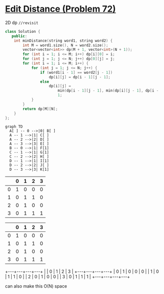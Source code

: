# [Edit Distance (Problem 72)](https://leetcode.com/problems/edit-distance/description/?envType=study-plan-v2&envId=top-interview-150)

2D dp `//revisit`

```cpp
class Solution {
   public:
    int minDistance(string word1, string word2) {
        int M = word1.size(), N = word2.size();
        vector<vector<int>> dp(M + 1, vector<int>(N + 1));
        for (int i = 1; i <= M; i++) dp[i][0] = i;
        for (int j = 1; j <= N; j++) dp[0][j] = j;
        for (int i = 1; i <= M; i++) {
            for (int j = 1; j <= N; j++) {
                if (word1[i - 1] == word2[j - 1])
                    dp[i][j] = dp[i - 1][j - 1];
                else
                    dp[i][j] =
                        min(dp[i - 1][j - 1], min(dp[i][j - 1], dp[i - 1][j])) +
                        1;
            }
        }
        return dp[M][N];
    }
};
```

```mermaid
graph TD
  A[ ] -- 0 -->|0| B[ ] 
  A -- 1 -->|1| C[ ] 
  A -- 2 -->|2| D[ ] 
  A -- 3 -->|3| E[ ] 
  B -- 0 -->|1| F[1]
  C -- 1 -->|1| G[1]
  C -- 2 -->|2| H[ ]
  D -- 1 -->|1| I[1]
  D -- 2 -->|2| J[ ]
  D -- 3 -->|3| K[1]
```

|   | 0 | 1 | 2 | 3 |
|---|---|---|---|---|
| 0 | 1 | 0 | 0 | 0 |
| 1 | 0 | 1 | 1 | 0 |
| 2 | 0 | 1 | 0 | 0 |
| 3 | 0 | 1 | 1 | 1 |

|   | 0 | 1 | 2 | 3 |
|---|---|---|---|---|
| 0 | 1 | 0 | 0 | 0 |
| 1 | 0 | 1 | 1 | 0 |
| 2 | 0 | 1 | 0 | 0 |
| 3 | 0 | 1 | 1 | 1 |


+---+---+---+---+
|   | 0 | 1 | 2 | 3 |
+---+---+---+---+
| 0 | 1 | 0 | 0 | 0 |
| 1 | 0 | 1 | 1 | 0 |
| 2 | 0 | 1 | 0 | 0 |
| 3 | 0 | 1 | 1 | 1 |
+---+---+---+---+


can also make this O(N) space
